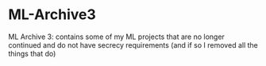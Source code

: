 # ML-Archive3
ML Archive 3: contains some of my ML projects that are no longer continued and do not have secrecy requirements (and if so I removed all the things that do)
